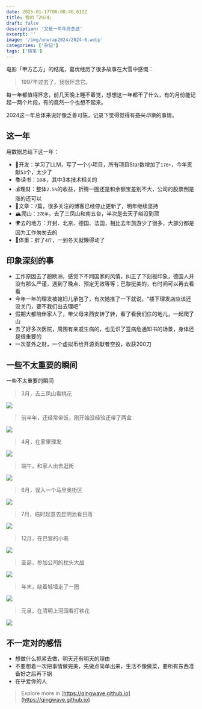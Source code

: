 ```yaml
---
date: 2025-01-17T08:08:46.612Z
title: 我的「2024」
draft: false
description: '又是一年年终总结'
excerpt: ''
image: '/img/unwrap2024/2024-6.webp'
categories: ['杂记']
tags: ['随笔']
---
```


电影「甲方乙方」的结尾，葛优经历了很多故事在大雪中感慨：
> 1997年过去了，我很怀念它。

每一年都值得怀念，前几天晚上睡不着觉，想想这一年都干了什么，有的月份能记起一两个片段，有的竟然一个也想不起来。

2024这一年总体来说好像乏善可陈，记录下觉得觉得有~~意义~~*印象*的事情。

## 这一年

用数据总结下这一年：
- 🌟开发：学习了LLM，写了一个小项目，所有项目Star数增加了`170+`，今年贡献`53`个，太少了
- 📚读书：`18本`，其中3本技术相关的
- 💰理财：整体`2.5%`的收益，折腾一圈还是和余额宝差别不大，公司的股票倒是涨的还可以
- 📝文章：`7`篇，很多关注的博客已经停止更新了，明年继续坚持
- 🏔️爬山：`2次半`，去了三凤山和南五台，半次是去天子峪没到顶
- 🌍去的地方：开封、北京、德国、法国，相比去年旅游少了很多，大部分都是因为工作匆匆去的
- 🧍体重：胖了`4斤`，一到冬天就懒得动了

## 印象深刻的事

- 工作原因去了趟欧洲，感觉下不同国家的风情，纠正了下刻板印象，德国人并没有那么严谨，遇到了晚点、预定无效等等；巴黎挺美的，有时间可以再去看看
- 今年一年的理发被媳妇儿承包了，有次她推了一下就说，“楼下理发店应该还没关门，要不我们出去理吧”
- 假期大都陪伴家人了，带父母来西安转了转，看了看我们住的地儿，一起爬了山
- 去了好多次医院，周围有亲戚生病的，也见识了签病危通知书的场景，身体还是很重要的
- 一次意外之财，一个虚拟币给开源贡献者空投，收获200刀

## 一些不太重要的瞬间
一些不太重要的瞬间

> 3月，去三凤山看桃花

![](/img/unwrap2024/2024-1.webp)

> 前半年，还经常带饭，刚开始没经验还带了两盒

![](/img/unwrap2024/2024-2.webp)

> 4月，在家里理发

![](/img/unwrap2024/2024-3.webp)

> 端午，和家人出去逛街

![](/img/unwrap2024/2024-4.webp)

> 6月，误入一个马里奥街区

![](/img/unwrap2024/2024-5.webp)

> 7月，临时起意去昆明池看日落

![](/img/unwrap2024/2024-6.webp)

> 12月，在巴黎的小巷

![](/img/unwrap2024/2024-7.webp)

> 圣诞，参加公司的枕头大战

![](/img/unwrap2024/2024-8.webp)

> 年末，绕着城墙走了一圈

![](/img/unwrap2024/2024-9.webp)

> 元旦，在清明上河园看打铁花

![](/img/unwrap2024/2024-10.webp)

## 不一定对的感悟
- 想做什么抓紧去做，明天还有明天的理由
- 不要想着一次把事情做完美，先做点简单出来，生活不像做菜，要所有东西准备好之后再下锅
- 在乎爱你的人

> Explore more in [https://qingwave.github.io](https://qingwave.github.io)
